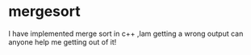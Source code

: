 # mergesort
I have implemented merge sort in c++ ,Iam getting a wrong output can anyone help me getting out of it!
